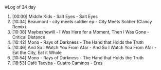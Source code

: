#Log of 24 day

1. [00:00] Middle Kids - Salt Eyes - Salt Eyes
1. [10:34] Beaumont - city meets soldier ep - City Meets Soldier (Clancy Remix)
1. [10:38] Maybeshewill - I Was Here for a Moment, Then I Was Gone - Critical Distance
1. [10:42] Mono - Rays of Darkness - The Hand that Holds the Truth
1. [10:46] And So I Watch You From Afar - And So I Watch You From Afar - Eat the City, Eat it Whole
1. [10:54] Mono - Rays of Darkness - The Hand that Holds the Truth
1. [18:53] Café Tacvba - Cuatro Caminos - Eres
